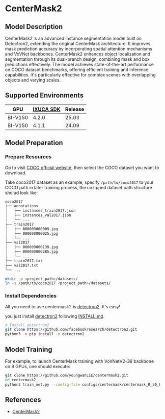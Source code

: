 # CenterMask2

## Model Description

CenterMask2 is an advanced instance segmentation model built on Detectron2, extending the original CenterMask
architecture. It improves mask prediction accuracy by incorporating spatial attention mechanisms and VoVNet backbones.
CenterMask2 enhances object localization and segmentation through its dual-branch design, combining mask and box
predictions effectively. The model achieves state-of-the-art performance on COCO dataset benchmarks, offering efficient
training and inference capabilities. It's particularly effective for complex scenes with overlapping objects and varying
scales.

## Supported Environments

| GPU    | [IXUCA SDK](https://gitee.com/deep-spark/deepspark#%E5%A4%A9%E6%95%B0%E6%99%BA%E7%AE%97%E8%BD%AF%E4%BB%B6%E6%A0%88-ixuca) | Release |
|--------|-----------|---------|
| BI-V150 | 4.2.0     |  25.03  |
| BI-V150 | 4.1.1     |  24.09  |

## Model Preparation

### Prepare Resources

Go to visit [COCO official website](https://cocodataset.org/#download), then select the COCO dataset you want to download.

Take coco2017 dataset as an example, specify `/path/to/coco2017` to your COCO path in later training process, the unzipped dataset path structure sholud look like:

```bash
coco2017
├── annotations
│   ├── instances_train2017.json
│   ├── instances_val2017.json
│   └── ...
├── train2017
│   ├── 000000000009.jpg
│   ├── 000000000025.jpg
│   └── ...
├── val2017
│   ├── 000000000139.jpg
│   ├── 000000000285.jpg
│   └── ...
├── train2017.txt
├── val2017.txt
└── ...
```

```bash
mkdir -p <project_path>/datasets/
ln -s /path/to/coco2017 <project_path>/datasets/
```

### Install Dependencies

All you need to use centermask2 is [detectron2](https://github.com/facebookresearch/detectron2). It's easy!

you just install [detectron2](https://github.com/facebookresearch/detectron2) following [INSTALL.md](https://github.com/facebookresearch/detectron2/blob/master/INSTALL.md).

```bash
# Install detectron2
git clone https://github.com/facebookresearch/detectron2.git
python3 -m pip install -e detectron2
```

## Model Training

For example, to launch CenterMask training with VoVNetV2-39 backbone on 8 GPUs,
one should execute:

```bash
git clone https://github.com/youngwanLEE/centermask2.git
cd centermask2
python3 train_net.py --config-file configs/centermask/centermask_R_50_FPN_ms_3x.yaml --num-gpus 8
```

## References

- [CenterMask2](https://github.com/youngwanLEE/centermask2)